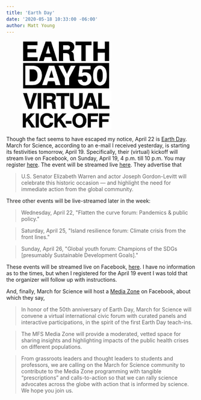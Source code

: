 ```yaml
---
title: 'Earth Day'
date: '2020-05-18 10:33:00 -06:00'
author: Matt Young
---
```


<figure>
<img src="/uploads/2020/Earth_Day_2020.JPG" alt="Earth Day"/>
</figure>

Though the fact seems to have escaped my notice, April 22 is [Earth Day](https://www.earthday.org/earth-day-2020/). March for Science, according to an e-mail I received yesterday, is starting its festivities tomorrow, April 19. Specifically, their (virtual) kickoff will stream live on Facebook, on Sunday, April 19, 4&nbsp;p.m. till 10&nbsp;p.m. You may register [here](https://whova.com/portal/registration/march_202004/). The event will be streamed live [here](earthdayinitiative.org). They advertise that

>U.S. Senator Elizabeth Warren and actor Joseph Gordon-Levitt will celebrate this historic occasion — and highlight the need for immediate action from the global community.

Three other events will be live-streamed later in the week:

<!--more-->

>Wednesday, April 22, "Flatten the curve forum: Pandemics & public policy."

>Saturday, April 25, "Island resilience forum: Climate crisis from the front lines."

>Sunday, April 26, "Global youth forum: Champions of the SDGs [presumably Sustainable Development Goals]."

These events will be streamed live on Facebook, [here](facebook.com/marchforscience). I have no information as to the times, but when I registered for the April 19 event I was told that the organizer will follow up with instructions.

And, finally, March for Science will host a [Media Zone](https://www.facebook.com/events/251820822663162/) on Facebook, about which they say,

>In honor of the 50th anniversary of Earth Day, March for Science will convene a virtual international civic forum with curated panels and interactive participations, in the spirit of the first Earth Day teach-ins. 

>The MFS Media Zone will provide a moderated, vetted space for sharing insights and highlighting impacts of the public health crises on different populations. 

>From grassroots leaders and thought leaders to students and professors, we are calling on the March for Science community to contribute to the Media Zone programming with tangible “prescriptions” and calls-to-action so that we can rally science advocates across the globe with action that is informed by science. We hope you join us. 

